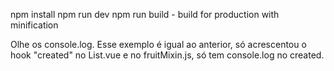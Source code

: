 npm install
npm run dev
npm run build - build for production with minification


Olhe os console.log.
Esse exemplo é igual ao anterior, só acrescentou
o hook "created" no List.vue e no fruitMixin.js, só tem console.log no created.